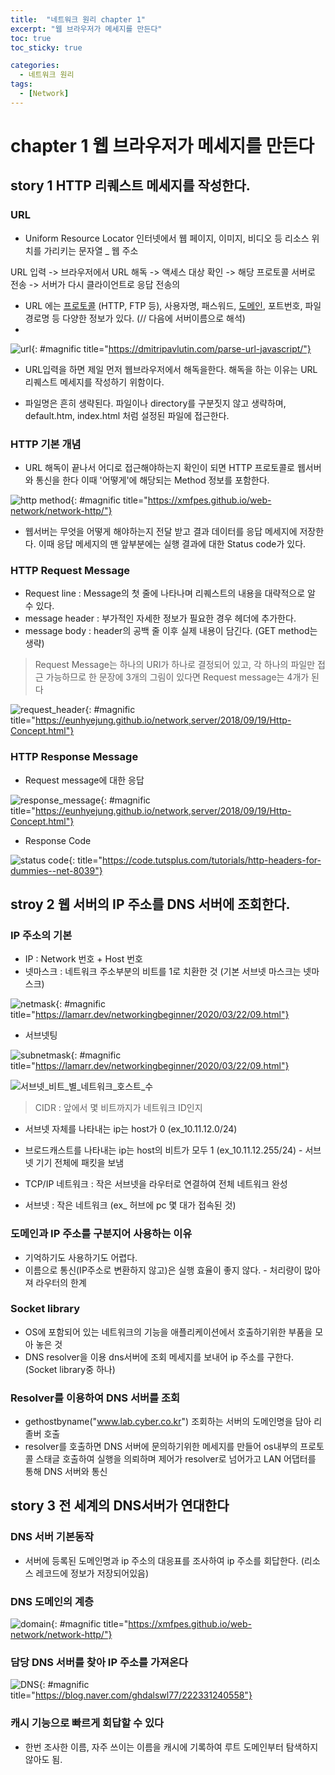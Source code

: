 ```yaml
---
title:  "네트워크 원리 chapter 1"
excerpt: "웹 브라우저가 메세지를 만든다"
toc: true
toc_sticky: true

categories:
  - 네트워크 원리
tags:
  - [Network]
---  
```


# chapter 1 웹 브라우저가 메세지를 만든다 #

## story 1 HTTP 리퀘스트 메세지를 작성한다. ##
### URL ###
- Uniform Resource Locator 인터넷에서 웹 페이지, 이미지, 비디오 등 리소스 위치를 가리키는 문자열 _ 웹 주소

URL 입력 -> 브라우저에서 URL 해독 -> 액세스 대상 확인 -> 해당 프로토콜 서버로 전송 -> 서버가 다시 클라이언트로 응답 전송의 

- URL 에는 <u>프로토콜</u> (HTTP, FTP 등), 사용자명, 패스워드, <u>도메인</u>, 포트번호, 파일 경로명 등 다양한 정보가 있다. (// 다음에 서버이름으로 해석)
- 
![url](https://user-images.githubusercontent.com/78516146/162438927-c43a53f5-3913-4f5a-b584-0706852a9425.png){: #magnific title="https://dmitripavlutin.com/parse-url-javascript/"}

- URL입력을 하면 제일 먼저 웹브라우저에서 해독을한다. 해독을 하는 이유는 URL 리퀘스트 메세지를 작성하기 위함이다.

- 파일명은 흔히 생략된다. 파일이나 directory를 구분짓지 않고 생략하며, default.htm, index.html 처럼 설정된 파일에 접근한다.

### HTTP 기본 개념 ###
- URL 해독이 끝나서 어디로 접근해야하는지 확인이 되면 HTTP 프로토콜로 웹서버와 통신을 한다 이때 '어떻게'에 해당되는 Method 정보를 포함한다.
  
![http method](https://user-images.githubusercontent.com/78516146/162441092-beb78687-15a8-4fd4-9408-575001826eba.jpg){: #magnific title="https://xmfpes.github.io/web-network/network-http/"}

- 웹서버는 무엇을 어떻게 해야하는지 전달 받고 결과 데이터를 응답 메세지에 저장한다. 이때 응답 메세지의 맨 앞부분에는 실행 결과에 대한 Status code가 있다.


### HTTP Request Message ###

- Request line : Message의 첫 줄에 나타나며 리퀘스트의 내용을 대략적으로 알 수 있다.
- message header : 부가적인 자세한 정보가 필요한 경우 헤더에 추가한다. 
- message body : header의 공백 줄 이후 실제 내용이 담긴다. (GET method는 생략)

>Request Message는 하나의 URI가 하나로 결정되어 있고, 각 하나의 파일만 접근 가능하므로 한 문장에 3개의 그림이 있다면 Request message는 4개가 된다 

![request_header](https://user-images.githubusercontent.com/78516146/162448403-a2439aa9-59a2-4204-bb5d-a5e838d5e59a.png){: #magnific title="https://eunhyejung.github.io/network,server/2018/09/19/Http-Concept.html"}

### HTTP Response Message ###

- Request message에 대한 응답
  
![response_message](https://user-images.githubusercontent.com/78516146/162448415-639aca66-0903-4aa5-a58a-727212b66eda.png){: #magnific title="https://eunhyejung.github.io/network,server/2018/09/19/Http-Concept.html"}

- Response Code

![status code](https://user-images.githubusercontent.com/78516146/162447683-4ac8d032-8b10-4b49-bf4d-deb7a22c4243.png){: title="https://code.tutsplus.com/tutorials/http-headers-for-dummies--net-8039"}

## stroy 2 웹 서버의 IP 주소를 DNS 서버에 조회한다.

### IP 주소의 기본 ###
- IP : Network 번호 + Host 번호
- 넷마스크 : 네트워크 주소부분의 비트를 1로 치환한 것 (기본 서브넷 마스크는 넷마스크)

![netmask](https://user-images.githubusercontent.com/78516146/162451102-a17579a5-febc-4672-8673-da000d259671.jpg){: #magnific title="https://lamarr.dev/networkingbeginner/2020/03/22/09.html"}

* 서브넷팅

![subnetmask](https://user-images.githubusercontent.com/78516146/162451112-3eaae8f1-6e7d-4589-8dea-5c4d7157e81c.jpg){: #magnific title="https://lamarr.dev/networkingbeginner/2020/03/22/09.html"}

![서브넷_비트_별_네트워크_호스트_수](https://user-images.githubusercontent.com/78516146/162452628-5b870c15-18fa-4010-9680-d2a8a5e1b53a.jpg)

> CIDR : 앞에서 몇 비트까지가 네트워크 ID인지

- 서브넷 자체를 나타내는 ip는 host가 0 (ex_10.11.12.0/24)
- 브로드캐스트를 나타내는 ip는 host의 비트가 모두 1 (ex_10.11.12.255/24) - 서브넷 기기 전체에 패킷을 보냄

- TCP/IP 네트워크 : 작은 서브넷을 라우터로 연결하여 전체 네트워크 완성
- 서브넷 : 작은 네트워크 (ex_ 허브에 pc 몇 대가 접속된 것)

### 도메인과 IP 주소를 구분지어 사용하는 이유 ###

- 기억하기도 사용하기도 어렵다.
- 이름으로 통신(IP주소로 변환하지 않고)은 실행 효율이 좋지 않다. - 처리량이 많아져 라우터의 한계

### Socket library ###

- OS에 포함되어 있는 네트워크의 기능을 애플리케이션에서 호출하기위한 부품을 모아 놓은 것 
- DNS resolver을 이용 dns서버에 조회 메세지를 보내어 ip 주소를 구한다. (Socket library중 하나)

### Resolver를 이용하여 DNS 서버를 조회 ###

- gethostbyname("www.lab.cyber.co.kr") 조회하는 서버의 도메인명을 담아 리졸버 호출
- resolver를 호출하면 DNS 서버에 문의하기위한 메세지를 만들어 os내부의 프로토콜 스태글 호출하여 실행을 의뢰하며 제어가 resolver로 넘어가고 LAN 어댑터를 통해 DNS 서버와 통신
  

## story 3 전 세계의 DNS서버가 연대한다 ##

### DNS 서버 기본동작 ###

- 서버에 등록된 도메인명과 ip 주소의 대응표를 조사하여 ip 주소를 회답한다. (리소스 레코드에 정보가 저장되어있음)

### DNS 도메인의 계층 ###

![domain](https://user-images.githubusercontent.com/78516146/162438943-bc7bbdee-ff6e-4eb0-9d85-16987d628958.png){: #magnific title="https://xmfpes.github.io/web-network/network-http/"}

### 담당 DNS 서버를 찾아 IP 주소를 가져온다 ###

![DNS](https://user-images.githubusercontent.com/78516146/162455963-eab2aa6b-1eb6-490b-b157-7114e6bd5b7c.png){: #magnific title="https://blog.naver.com/ghdalswl77/222331240558"}

### 캐시 기능으로 빠르게 회답할 수 있다 ###

- 한번 조사한 이름, 자주 쓰이는 이름을 캐시에 기록하여 루트 도메인부터 탐색하지 않아도 됨.
